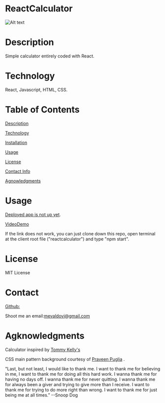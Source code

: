 # ReactCalculator
![Alt text](reactcalculator.PNG)
# Description
Simple calculator entirely coded with React.

# Technology
React, Javascript, HTML, CSS.


# Table of Contents
[Description](https://github.com/mevaldovi/ReactCalculator#Description)


[Technology](https://github.com/mevaldovi/ReactCalculator#Technology)


[Installation](https://github.com/mevaldovi/ReactCalculator#Installation)


[Usage](https://github.com/mevaldovi/ReactCalculator#Usage)


[License](https://github.com/mevaldovi/ReactCalculator#License)


[Contact Info](https://github.com/mevaldovi/ReactCalculator#Contact)


[Agnowledgments](https://github.com/mevaldovi/ReactCalculator#Agknowledgments)


# Usage

[Deployed app is not up yet](https://mevaldovi.github.io/ReactCalculator).


[VideoDemo](https://drive.google.com/file/d/1JxHfHIldY2a5b3xLpn0CjMuG91GW5PIc/view)


If the link does not work, you can just clone down this repo, open terminal at the client root file ("reactcalculator") and type "npm start".

# License
MIT License
# Contact
[Github:](https://github.com/mevaldovi)


Shoot me an email:[mevaldovi@gmail.com](mailto:mevaldovi@gmail.com)

# Agknowledgments

Calculator inspired by [Tommy Kelly's](https://github.com/TommmyKelly)

CSS main pattern background courtesy of [Praveen Puglia](https://codepen.io/praveenpuglia/pen/vNWpwO) .

"Last, but not least, I would like to thank me. I want to thank me for believing in me, I want to thank me for doing all this hard work. I wanna thank me for having no days off. I wanna thank me for never quitting. I wanna thank me for always been a giver and trying to give more than I receive. I want to thank me for trying to do more right than wrong. I want to thank me for just being me at all times.” --Snoop Dog



